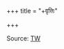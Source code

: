 +++
title = "+वृत्तिः"

+++

Source: [TW](https://archive.org/details/IshvarPratyabhijnaVivrittiKSTS)